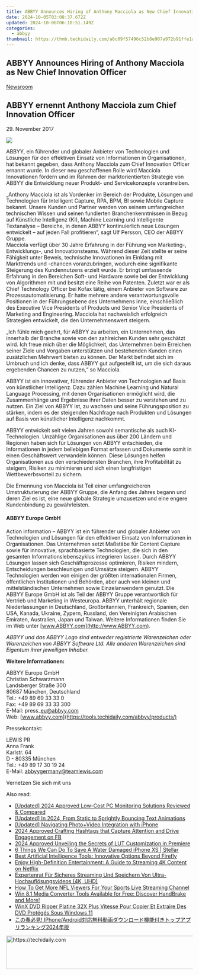 ```yaml
---
title: ABBYY Announces Hiring of Anthony Macciola as New Chief Innovation Officer
date: 2024-10-05T03:08:37.672Z
updated: 2024-10-06T06:10:51.149Z
categories:
  - abbyy
thumbnail: https://thmb.techidaily.com/a6c09f57496c52b8e907a972b91ffe1ac4bdb6bfabe268a90cf22a89412c015d.jpg
---
```


## ABBYY Announces Hiring of Anthony Macciola as New Chief Innovation Officer

[Newsroom](https://tools.techidaily.com/abbyy/products/)

## ABBYY ernennt Anthony Macciola zum Chief Innovation Officer

29\. November 2017

![](https://content.abbyy.com/-/media/project/abbyy/abbyy/branchtemplates/shutterstock_1272462163_1296-x-729.jpg?h=729&iar=0&w=1296)

ABBYY, ein führender und globaler Anbieter von Technologien und Lösungen für den effektiven Einsatz von Informationen in Organisationen, hat bekannt gegeben, dass Anthony Macciola zum Chief Innovation Officer ernannt wurde. In dieser neu geschaffenen Rolle wird Macciola Innovationen fördern und im Rahmen der marktorientierten Strategie von ABBYY die Entwicklung neuer Produkt- und Servicekonzepte vorantreiben.

„Anthony Macciola ist als Vordenker im Bereich der Produkte, Lösungen und Technologien für Intelligent Capture, RPA, BPM, BI sowie Mobile Capture bekannt. Unsere Kunden und Partner werden von seinem umfangreichen technischen Wissen und seinen fundierten Branchenkenntnissen in Bezug auf Künstliche Intelligenz (KI), Machine Learning und intelligente Textanalyse – Bereiche, in denen ABBYY kontinuierlich neue Lösungen entwickelt – auf jeden Fall profitieren“, sagt Ulf Persson, CEO der ABBYY Gruppe.  
Macciola verfügt über 30 Jahre Erfahrung in der Führung von Marketing-, Entwicklungs-, und Innovationsteams. Während dieser Zeit stellte er seine Fähigkeit unter Beweis, technische Innovationen im Einklang mit Markttrends und -chancen voranzubringen, wodurch eine signifikante Steigerung des Kundennutzens erzielt wurde. Er bringt umfassende Erfahrung in den Bereichen Soft- und Hardware sowie bei der Entwicklung von Algorithmen mit und besitzt eine Reihe von Patenten. Zuletzt war er als Chief Technology Officer bei Kofax tätig, einem Anbieter von Software zur Prozessautomatisierung. Er hatte mehrere andere verantwortungsvolle Positionen in der Führungsebene des Unternehmens inne, einschließlich des Executive Vice Presidents of Products und Senior Vice Presidents of Marketing and Engineering. Macciola hat nachweislich erfolgreich Strategien entwickelt, die den Unternehmenswert steigern.

„Ich fühle mich geehrt, für ABBYY zu arbeiten, ein Unternehmen, das innerhalb der Branche sowie von den zahlreichen Kunden sehr geschätzt wird. Ich freue mich über die Möglichkeit, das Unternehmen beim Erreichen seiner Ziele und Vorgaben unterstützen und bestehenden Kunden einen zusätzlichen Mehrwert bieten zu können. Der Markt befindet sich im Umbruch und ich denke, dass ABBYY gut aufgestellt ist, um die sich daraus ergebenden Chancen zu nutzen,“ so Macciola.

ABBYY ist ein innovativer, führender Anbieter von Technologien auf Basis von künstlicher Intelligenz. Dazu zählen Machine Learning und Natural Language Processing, mit denen Organisationen ermöglicht wird, die Zusammenhänge und Ergebnisse ihrer Daten besser zu verstehen und zu nutzen. Ein Ziel von ABBYY ist, zu wachsen und seine Führungsposition zu stärken, indem es der steigenden Nachfrage nach Produkten und Lösungen auf Basis von künstlicher Intelligenz nachkommt.

ABBYY entwickelt seit vielen Jahren sowohl semantische als auch KI-Technologien. Unzählige Organisationen aus über 200 Ländern und Regionen haben sich für Lösungen von ABBYY entschieden, die Informationen in jedem beliebigen Format erfassen und Dokumente somit in einen Geschäftswert verwandeln können. Diese Lösungen helfen Organisationen aus den verschiedensten Branchen, ihre Profitabilität zu steigern, Risiken zu minimieren und sich einen langfristigen Wettbewerbsvorteil zu sichern.

Die Ernennung von Macciola ist Teil einer umfangreicheren Umstrukturierung der ABBYY Gruppe, die Anfang des Jahres begann und deren Ziel es ist, eine neue globale Strategie umzusetzen und eine engere Kundenbindung zu gewährleisten.

#### ABBYY Europe GmbH

Action information – ABBYY ist ein führender und globaler Anbieter von Technologien und Lösungen für den effektiven Einsatz von Informationen in Organisationen. Das Unternehmen setzt Maßstäbe für Content Capture sowie für innovative, sprachbasierte Technologien, die sich in den gesamten Informationslebenszyklus integrieren lassen. Durch ABBYY Lösungen lassen sich Geschäftsprozesse optimieren, Risiken mindern, Entscheidungen beschleunigen und Umsätze steigern. ABBYY Technologien werden von einigen der größten internationalen Firmen, öffentlichen Institutionen und Behörden, aber auch von kleinen und mittelständischen Unternehmen sowie Einzelanwendern genutzt. Die ABBYY Europe GmbH ist als Teil der ABBYY Gruppe verantwortlich für Vertrieb und Marketing in Westeuropa. ABBYY unterhält regionale Niederlassungen in Deutschland, Großbritannien, Frankreich, Spanien, den USA, Kanada, Ukraine, Zypern, Russland, den Vereinigten Arabischen Emiraten, Australien, Japan und Taiwan. Weitere Informationen finden Sie im Web unter [www.ABBYY.com](http://www.ABBYY.com).

_ABBYY und das ABBYY Logo sind entweder registrierte Warenzeichen oder Warenzeichen von ABBYY Software Ltd. Alle anderen Warenzeichen sind Eigentum ihrer jeweiligen Inhaber._ 

**Weitere Informationen:**

ABBYY Europe GmbH  
Christian Schwarzmann  
Landsberger Straße 300  
80687 München, Deutschland   
Tel.: +49 89 69 33 33 0  
Fax: +49 89 69 33 33 300  
E-Mail: press\_eu@abbyy.com   
Web: [www.abbyy.com](https://tools.techidaily.com/abbyy/products/)

Pressekontakt:

LEWIS PR  
Anna Frank  
Karlstr. 64  
D - 80335 München  
Tel.: +49 89 17 30 19 24  
E-Mail: [abbyygermany@teamlewis.com](https://tools.techidaily.com/abbyy/products/)

  
Vernetzen Sie sich mit uns

<ins class="adsbygoogle"
     style="display:block"
     data-ad-format="autorelaxed"
     data-ad-client="ca-pub-7571918770474297"
     data-ad-slot="1223367746"></ins>

<ins class="adsbygoogle"
     style="display:block"
     data-ad-client="ca-pub-7571918770474297"
     data-ad-slot="8358498916"
     data-ad-format="auto"
     data-full-width-responsive="true"></ins>

<span class="atpl-alsoreadstyle">Also read:</span>
<div><ul>
<li><a href="https://digital-screen-recording.techidaily.com/updated-2024-approved-low-cost-pc-monitoring-solutions-reviewed-and-compared/"><u>[Updated] 2024 Approved Low-Cost PC Monitoring Solutions Reviewed & Compared</u></a></li>
<li><a href="https://youtube-blog.techidaily.com/ed-in-2024-from-static-to-sprightly-bouncing-text-animations/"><u>[Updated] In 2024, From Static to Sprightly Bouncing Text Animations</u></a></li>
<li><a href="https://extra-guidance.techidaily.com/updated-navigating-photoplusvideo-integration-with-iphone/"><u>[Updated] Navigating Photo+Video Integration with iPhone</u></a></li>
<li><a href="https://facebook-video-recording.techidaily.com/2024-approved-crafting-hashtags-that-capture-attention-and-drive-engagement-on-fb/"><u>2024 Approved Crafting Hashtags that Capture Attention and Drive Engagement on FB</u></a></li>
<li><a href="https://some-guidance.techidaily.com/2024-approved-unveiling-the-secrets-of-lut-customization-in-premiere/"><u>2024 Approved Unveiling the Secrets of LUT Customization in Premiere</u></a></li>
<li><a href="https://phone-solutions.techidaily.com/6-things-we-can-do-to-save-a-water-damaged-iphone-xs-stellar-by-stellar-data-recovery-ios-iphone-data-recovery/"><u>6 Things We Can Do To Save A Water Damaged iPhone XS | Stellar</u></a></li>
<li><a href="https://solve-helper.techidaily.com/best-artificial-intelligence-tools-innovative-options-beyond-firefly/"><u>Best Artificial Intelligence Tools: Innovative Options Beyond Firefly</u></a></li>
<li><a href="https://solve-helper.techidaily.com/enjoy-high-definition-entertainment-a-guide-to-streaming-4k-content-on-netflix/"><u>Enjoy High-Definition Entertainment: A Guide to Streaming 4K Content on Netflix</u></a></li>
<li><a href="https://solve-helper.techidaily.com/expertenrat-fur-sicheres-streaming-und-speichern-von-ultra-hochauflosungsvideos-4k-uhd/"><u>Expertenrat Für Sicheres Streaming Und Speichern Von Ultra-Hochauflösungsvideos (4K, UHD)</u></a></li>
<li><a href="https://ai-live-streaming.techidaily.com/how-to-get-more-nfl-viewers-for-your-sports-live-streaming-channel/"><u>How To Get More NFL Viewers For Your Sports Live Streaming Channel</u></a></li>
<li><a href="https://solve-helper.techidaily.com/win-81-media-converter-tools-available-for-free-discover-handbrake-and-more/"><u>Win 8.1 Media Converter Tools Available for Free: Discover HandBrake and More!</u></a></li>
<li><a href="https://some-knowledge.techidaily.com/winx-dvd-ripper-platine-32x-plus-vitesse-pour-copier-et-extraire-des-dvd-proteges-sous-windows-11/"><u>WinX DVD Ripper Platine 32X Plus Vitesse Pour Copier Et Extraire Des DVD Protégés Sous Windows 11</u></a></li>
<li><a href="https://solve-helper.techidaily.com/iphoneandroid2024/"><u>この春必見! IPhone/Android対応無料動画ダウンロード機能付きトップアプリランキング2024年版</u></a></li>
</ul></div>

<!-- affiliate ads begin -->
<a href="https://appsumo.8odi.net/c/5597632/2144281/7443" target="_top" id="2144281">
  <img src="//a.impactradius-go.com/display-ad/7443-2144281" border="0" alt="https://techidaily.com" width="728" height="90"/>
</a>
<img height="0" width="0" src="https://appsumo.8odi.net/i/5597632/2144281/7443" style="position:absolute;visibility:hidden;" border="0" />
<!-- affiliate ads end -->

